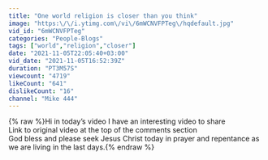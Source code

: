 ```yaml
---
title: "One world religion is closer than you think"
image: "https:\/\/i.ytimg.com\/vi\/6mWCNVFPTeg\/hqdefault.jpg"
vid_id: "6mWCNVFPTeg"
categories: "People-Blogs"
tags: ["world","religion","closer"]
date: "2021-11-05T22:05:40+03:00"
vid_date: "2021-11-05T16:52:39Z"
duration: "PT3M57S"
viewcount: "4719"
likeCount: "641"
dislikeCount: "16"
channel: "Mike 444"
---
```

{% raw %}Hi in today’s video I have an interesting video to share <br />Link to original video at the top of the comments section <br />God bless and please seek Jesus Christ today in prayer and repentance as we are living in the last days.{% endraw %}
